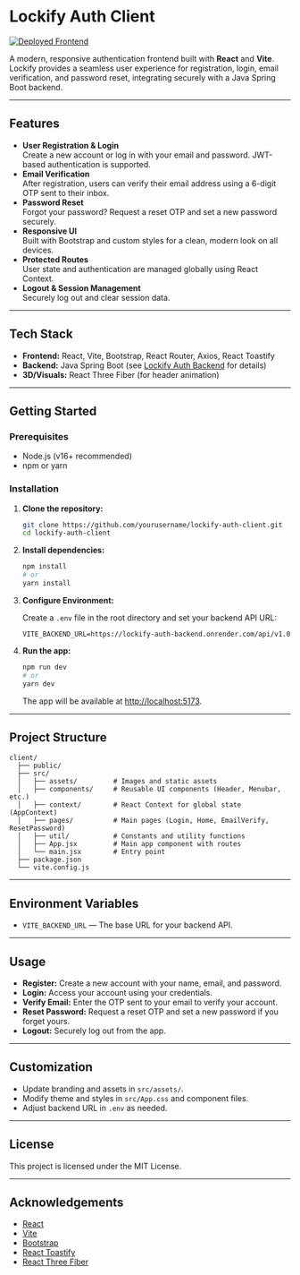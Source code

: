 # Lockify Auth Client

[![Deployed Frontend](https://img.shields.io/badge/Live%20Demo-Netlify-green?logo=netlify)](https://lockify-client.netlify.app)

A modern, responsive authentication frontend built with **React** and **Vite**. Lockify provides a seamless user experience for registration, login, email verification, and password reset, integrating securely with a Java Spring Boot backend.

---

## Features

- **User Registration & Login**  
  Create a new account or log in with your email and password. JWT-based authentication is supported.
- **Email Verification**  
  After registration, users can verify their email address using a 6-digit OTP sent to their inbox.
- **Password Reset**  
  Forgot your password? Request a reset OTP and set a new password securely.
- **Responsive UI**  
  Built with Bootstrap and custom styles for a clean, modern look on all devices.
- **Protected Routes**  
  User state and authentication are managed globally using React Context.
- **Logout & Session Management**  
  Securely log out and clear session data.

---

## Tech Stack

- **Frontend:** React, Vite, Bootstrap, React Router, Axios, React Toastify
- **Backend:** Java Spring Boot (see [Lockify Auth Backend](#) for details)
- **3D/Visuals:** React Three Fiber (for header animation)

---

## Getting Started

### Prerequisites

- Node.js (v16+ recommended)
- npm or yarn

### Installation

1. **Clone the repository:**
   ```bash
   git clone https://github.com/yourusername/lockify-auth-client.git
   cd lockify-auth-client
   ```
2. **Install dependencies:**
   ```bash
   npm install
   # or
   yarn install
   ```
3. **Configure Environment:**

   Create a `.env` file in the root directory and set your backend API URL:
   ```
   VITE_BACKEND_URL=https://lockify-auth-backend.onrender.com/api/v1.0
   ```
4. **Run the app:**
   ```bash
   npm run dev
   # or
   yarn dev
   ```
   The app will be available at [http://localhost:5173](http://localhost:5173).

---

## Project Structure

```
client/
  ├── public/
  ├── src/
  │   ├── assets/         # Images and static assets
  │   ├── components/     # Reusable UI components (Header, Menubar, etc.)
  │   ├── context/        # React Context for global state (AppContext)
  │   ├── pages/          # Main pages (Login, Home, EmailVerify, ResetPassword)
  │   ├── util/           # Constants and utility functions
  │   ├── App.jsx         # Main app component with routes
  │   └── main.jsx        # Entry point
  ├── package.json
  └── vite.config.js
```

---

## Environment Variables

- `VITE_BACKEND_URL` — The base URL for your backend API.

---

## Usage

- **Register:** Create a new account with your name, email, and password.
- **Login:** Access your account using your credentials.
- **Verify Email:** Enter the OTP sent to your email to verify your account.
- **Reset Password:** Request a reset OTP and set a new password if you forget yours.
- **Logout:** Securely log out from the app.

---

## Customization

- Update branding and assets in `src/assets/`.
- Modify theme and styles in `src/App.css` and component files.
- Adjust backend URL in `.env` as needed.

---

## License

This project is licensed under the MIT License.

---

## Acknowledgements

- [React](https://react.dev/)
- [Vite](https://vitejs.dev/)
- [Bootstrap](https://getbootstrap.com/)
- [React Toastify](https://fkhadra.github.io/react-toastify/)
- [React Three Fiber](https://docs.pmnd.rs/react-three-fiber/getting-started/introduction)
